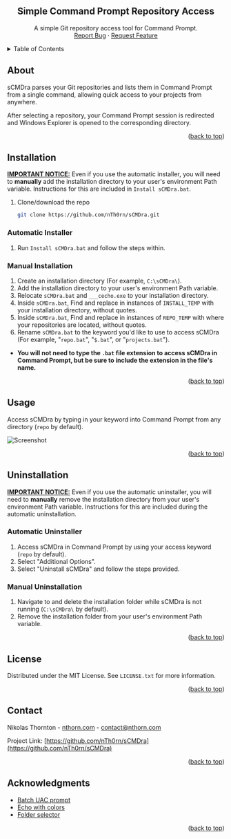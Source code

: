 
<a id="readme-top"></a>
<div align="center">
<h2 align="center">Simple Command Prompt Repository Access</h2>

  <p align="center">
    A simple Git repository access tool for Command Prompt.
    <br />
    <a href="https://github.com/nTh0rn/sCMDra/issues/new?labels=bug&template=bug-report---.md">Report Bug</a>
    ·
    <a href="https://github.com/nTh0rn/sCMDra/issues/new?labels=enhancement&template=feature-request---.md">Request Feature</a>
  </p>
</div>

<details>
  <summary>Table of Contents</summary>
  <ol>
    <li>
      <a href="#about">About</a>
    </li>
    <li>
      <a href="#installation">Installation</a>
      <ul>
        <li><a href="#automatic-installer">Automatic Installer</a></li>
      </ul>
      <ul>
        <li><a href="#manual-installation">Manual Installation</a></li>
      </ul>
    </li>
    <li><a href="#usage">Usage</a></li>
    <li>
      <a href="#uninstallation">Installation</a>
      <ul>
        <li><a href="#automatic-uninstaller">Automatic Unnstaller</a></li>
      </ul>
      <ul>
        <li><a href="#manual-uninstallation">Manual Unnstallation</a></li>
      </ul>
    </li>
    <li><a href="#license">License</a></li>
    <li><a href="#contact">Contact</a></li>
    <li><a href="#acknowledgments">Acknowledgments</a></li>
  </ol>
</details>



<!-- ABOUT -->
## About
sCMDra parses your Git repositories and lists them in Command Prompt from a single command, allowing quick access to your projects from anywhere.

After selecting a repository, your Command Prompt session is redirected and Windows Explorer is opened to the corresponding directory.

<p align="right">(<a href="#readme-top">back to top</a>)</p>



<!-- INSTALLATION -->
## Installation

**<ins>IMPORTANT NOTICE:</ins>**
Even if you use the automatic installer, you will need to **manually** add the installation directory to your user's environment Path variable. Instructions for this are included in `Install sCMDra.bat`.

1. Clone/download the repo
   ```sh
   git clone https://github.com/nTh0rn/sCMDra.git
   ```

### Automatic Installer
1. Run `Install sCMDra.bat` and follow the steps within.

### Manual Installation
1. Create an installation directory (For example, `C:\sCMDra\`).
2. Add the installation directory to your user's environment Path variable.
3. Relocate `sCMDra.bat` and `___cecho.exe` to your installation directory.
4. Inside `sCMDra.bat`, Find and replace in instances of `INSTALL_TEMP` with your installation directory, without quotes.
5. Inside `sCMDra.bat`, Find and replace in instances of `REPO_TEMP` with where your repositories are located, without quotes.
6. Rename `sCMDra.bat` to the keyword you'd like to use to access sCMDra (For example, "`repo.bat`", "`$.bat`", or "`projects.bat`").
  * **You will not need to type the `.bat` file extension to access sCMDra in Command Prompt, but be sure to include the extension in the file's name.**

<p align="right">(<a href="#readme-top">back to top</a>)</p>



<!-- USAGE -->
## Usage

Access sCMDra by typing in your keyword into Command Prompt from any directory (`repo` by default).

![Screenshot](https://nthorn.com/images/sCMDra/sCMDra.png)

<p align="right">(<a href="#readme-top">back to top</a>)</p>



<!-- UNINSTALLATION -->
## Uninstallation

**<ins>IMPORTANT NOTICE:</ins>**
Even if you use the automatic uninstaller, you will need to **manually** remove the installation directory from your user's environment Path variable. Instructions for this are included during the automatic uninstallation.

### Automatic Uninstaller
1. Access sCMDra in Command Prompt by using your access keyword (`repo` by default).
2. Select "Additional Options".
3. Select "Uninstall sCMDra" and follow the steps provided.

### Manual Uninstallation
1. Navigate to and delete the installation folder while sCMDra is not running (`C:\sCMDra\` by default).
2. Remove the installation folder from your user's environment Path variable.

<p align="right">(<a href="#readme-top">back to top</a>)</p>



<!-- LICENSE -->
## License

Distributed under the MIT License. See `LICENSE.txt` for more information.

<p align="right">(<a href="#readme-top">back to top</a>)</p>



<!-- CONTACT -->
## Contact

Nikolas Thornton - [nthorn.com](https://nthorn.com) - contact@nthorn.com

Project Link: [https://github.com/nTh0rn/sCMDra](https://github.com/nTh0rn/sCMDra)

<p align="right">(<a href="#readme-top">back to top</a>)</p>



<!-- ACKNOWLEDGMENTS -->
## Acknowledgments

* [Batch UAC prompt](https://stackoverflow.com/a/10052222/4689611)
* [Echo with colors](https://www.codeproject.com/Articles/17033/Add-Colors-to-Batch-Files)
* [Folder selector](https://stackoverflow.com/a/15885133/4689611)

<p align="right">(<a href="#readme-top">back to top</a>)</p>